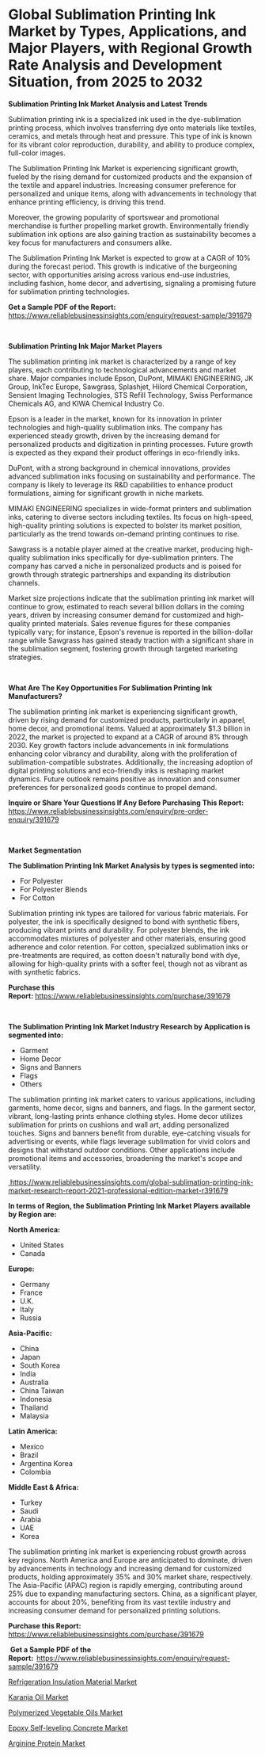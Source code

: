 <p><h1>Global Sublimation Printing Ink Market by Types, Applications, and Major Players, with Regional Growth Rate Analysis and Development Situation, from 2025 to 2032</h1></p><p><strong>Sublimation Printing Ink Market Analysis and Latest Trends</strong></p>
<p><p>Sublimation printing ink is a specialized ink used in the dye-sublimation printing process, which involves transferring dye onto materials like textiles, ceramics, and metals through heat and pressure. This type of ink is known for its vibrant color reproduction, durability, and ability to produce complex, full-color images.</p><p>The Sublimation Printing Ink Market is experiencing significant growth, fueled by the rising demand for customized products and the expansion of the textile and apparel industries. Increasing consumer preference for personalized and unique items, along with advancements in technology that enhance printing efficiency, is driving this trend. </p><p>Moreover, the growing popularity of sportswear and promotional merchandise is further propelling market growth. Environmentally friendly sublimation ink options are also gaining traction as sustainability becomes a key focus for manufacturers and consumers alike. </p><p>The Sublimation Printing Ink Market is expected to grow at a CAGR of 10% during the forecast period. This growth is indicative of the burgeoning sector, with opportunities arising across various end-use industries, including fashion, home decor, and advertising, signaling a promising future for sublimation printing technologies.</p></p>
<p><strong>Get a Sample PDF of the Report:&nbsp;</strong> <a href="https://www.reliablebusinessinsights.com/enquiry/request-sample/391679?utm_campaign=117&utm_medium=2&utm_source=Github&utm_content=ia&utm_term=16012025&utm_id=sublimation-printing-ink">https://www.reliablebusinessinsights.com/enquiry/request-sample/391679</a></p>
<p>&nbsp;</p>
<p><strong>Sublimation Printing Ink Major Market Players</strong></p>
<p><p>The sublimation printing ink market is characterized by a range of key players, each contributing to technological advancements and market share. Major companies include Epson, DuPont, MIMAKI ENGINEERING, JK Group, InkTec Europe, Sawgrass, Splashjet, Hilord Chemical Corporation, Sensient Imaging Technologies, STS Refill Technology, Swiss Performance Chemicals AG, and KIWA Chemical Industry Co.</p><p>Epson is a leader in the market, known for its innovation in printer technologies and high-quality sublimation inks. The company has experienced steady growth, driven by the increasing demand for personalized products and digitization in printing processes. Future growth is expected as they expand their product offerings in eco-friendly inks.</p><p>DuPont, with a strong background in chemical innovations, provides advanced sublimation inks focusing on sustainability and performance. The company is likely to leverage its R&D capabilities to enhance product formulations, aiming for significant growth in niche markets.</p><p>MIMAKI ENGINEERING specializes in wide-format printers and sublimation inks, catering to diverse sectors including textiles. Its focus on high-speed, high-quality printing solutions is expected to bolster its market position, particularly as the trend towards on-demand printing continues to rise.</p><p>Sawgrass is a notable player aimed at the creative market, producing high-quality sublimation inks specifically for dye-sublimation printers. The company has carved a niche in personalized products and is poised for growth through strategic partnerships and expanding its distribution channels.</p><p>Market size projections indicate that the sublimation printing ink market will continue to grow, estimated to reach several billion dollars in the coming years, driven by increasing consumer demand for customized and high-quality printed materials. Sales revenue figures for these companies typically vary; for instance, Epson's revenue is reported in the billion-dollar range while Sawgrass has gained steady traction with a significant share in the sublimation segment, fostering growth through targeted marketing strategies.</p></p>
<p>&nbsp;</p>
<p><strong>What Are The Key Opportunities For Sublimation Printing Ink Manufacturers?</strong></p>
<p><p>The sublimation printing ink market is experiencing significant growth, driven by rising demand for customized products, particularly in apparel, home decor, and promotional items. Valued at approximately $1.3 billion in 2022, the market is projected to expand at a CAGR of around 8% through 2030. Key growth factors include advancements in ink formulations enhancing color vibrancy and durability, along with the proliferation of sublimation-compatible substrates. Additionally, the increasing adoption of digital printing solutions and eco-friendly inks is reshaping market dynamics. Future outlook remains positive as innovation and consumer preferences for personalized goods continue to propel demand.</p></p>
<p><strong>Inquire or Share Your Questions If Any Before Purchasing This Report:</strong> <a href="https://www.reliablebusinessinsights.com/enquiry/pre-order-enquiry/391679?utm_campaign=117&utm_medium=2&utm_source=Github&utm_content=ia&utm_term=16012025&utm_id=sublimation-printing-ink">https://www.reliablebusinessinsights.com/enquiry/pre-order-enquiry/391679</a></p>
<p>&nbsp;</p>
<p><strong>Market Segmentation</strong></p>
<p><strong>The Sublimation Printing Ink Market Analysis by types is segmented into:</strong></p>
<p><ul><li>For Polyester</li><li>For Polyester Blends</li><li>For Cotton</li></ul></p>
<p><p>Sublimation printing ink types are tailored for various fabric materials. For polyester, the ink is specifically designed to bond with synthetic fibers, producing vibrant prints and durability. For polyester blends, the ink accommodates mixtures of polyester and other materials, ensuring good adherence and color retention. For cotton, specialized sublimation inks or pre-treatments are required, as cotton doesn't naturally bond with dye, allowing for high-quality prints with a softer feel, though not as vibrant as with synthetic fabrics.</p></p>
<p><strong>Purchase this Report:&nbsp;</strong><a href="https://www.reliablebusinessinsights.com/purchase/391679?utm_campaign=117&utm_medium=2&utm_source=Github&utm_content=ia&utm_term=16012025&utm_id=sublimation-printing-ink">https://www.reliablebusinessinsights.com/purchase/391679</a></p>
<p>&nbsp;</p>
<p><strong>The Sublimation Printing Ink Market Industry Research by Application is segmented into:</strong></p>
<p><ul><li>Garment</li><li>Home Decor</li><li>Signs and Banners</li><li>Flags</li><li>Others</li></ul></p>
<p><p>The sublimation printing ink market caters to various applications, including garments, home decor, signs and banners, and flags. In the garment sector, vibrant, long-lasting prints enhance clothing styles. Home decor utilizes sublimation for prints on cushions and wall art, adding personalized touches. Signs and banners benefit from durable, eye-catching visuals for advertising or events, while flags leverage sublimation for vivid colors and designs that withstand outdoor conditions. Other applications include promotional items and accessories, broadening the market's scope and versatility.</p></p>
<p><a href="https://www.reliablebusinessinsights.com/global-sublimation-printing-ink-market-research-report-2021-professional-edition-market-r391679?utm_campaign=117&utm_medium=2&utm_source=Github&utm_content=ia&utm_term=16012025&utm_id=sublimation-printing-ink">&nbsp;https://www.reliablebusinessinsights.com/global-sublimation-printing-ink-market-research-report-2021-professional-edition-market-r391679</a></p>
<p><strong>In terms of Region, the Sublimation Printing Ink Market Players available by Region are:</strong></p>
<p>
    <p> <strong> North America: </strong>
        <ul>
            <li>United States</li>
            <li>Canada</li>
        </ul>
        </p> 
    <p> <strong> Europe: </strong>
        <ul>
            <li>Germany</li>
            <li>France</li>
            <li>U.K.</li>
            <li>Italy</li>
            <li>Russia</li>
        </ul>
        </p> 
    <p> <strong> Asia-Pacific: </strong>
        <ul>
            <li>China</li>
            <li>Japan</li>
            <li>South Korea</li>
            <li>India</li>
            <li>Australia</li>
            <li>China Taiwan</li>
            <li>Indonesia</li>
            <li>Thailand</li>
            <li>Malaysia</li>
        </ul>
        </p> 
    <p> <strong> Latin America: </strong>
        <ul>
            <li>Mexico</li>
            <li>Brazil</li>
            <li>Argentina Korea</li>
            <li>Colombia</li>
        </ul>
        </p> 
    <p> <strong> Middle East & Africa: </strong>
        <ul>
            <li>Turkey</li>
            <li>Saudi</li>
            <li>Arabia</li>
            <li>UAE</li>
            <li>Korea</li>
        </ul>
    </p>
    </p>
<p><p>The sublimation printing ink market is experiencing robust growth across key regions. North America and Europe are anticipated to dominate, driven by advancements in technology and increasing demand for customized products, holding approximately 35% and 30% market share, respectively. The Asia-Pacific (APAC) region is rapidly emerging, contributing around 25% due to expanding manufacturing sectors. China, as a significant player, accounts for about 20%, benefiting from its vast textile industry and increasing consumer demand for personalized printing solutions.</p></p>
<p><strong>Purchase this Report: </strong><a href="https://www.reliablebusinessinsights.com/purchase/391679?utm_campaign=117&utm_medium=2&utm_source=Github&utm_content=ia&utm_term=16012025&utm_id=sublimation-printing-ink">https://www.reliablebusinessinsights.com/purchase/391679</a></p>
<p>&nbsp;<strong>Get a Sample PDF of the Report:&nbsp;&nbsp;</strong><a href="https://www.reliablebusinessinsights.com/enquiry/request-sample/391679?utm_campaign=117&utm_medium=2&utm_source=Github&utm_content=ia&utm_term=16012025&utm_id=sublimation-printing-ink">https://www.reliablebusinessinsights.com/enquiry/request-sample/391679</a></p>
<p><strong></strong></p>
<p><p><a href="https://github.com/kimberjam0i/Market-Research-Report-List-1/blob/main/refrigeration-insulation-material-market.md?utm_campaign=117&utm_medium=2&utm_source=Github&utm_content=ia&utm_term=16012025&utm_id=sublimation-printing-ink">Refrigeration Insulation Material Market</a></p><p><a href="https://github.com/darenph8er/Market-Research-Report-List-1/blob/main/karanja-oil-market.md?utm_campaign=117&utm_medium=2&utm_source=Github&utm_content=ia&utm_term=16012025&utm_id=sublimation-printing-ink">Karanja Oil Market</a></p><p><a href="https://github.com/ElviraLeka1962/Market-Research-Report-List-1/blob/main/polymerized-vegetable-oils-market.md?utm_campaign=117&utm_medium=2&utm_source=Github&utm_content=ia&utm_term=16012025&utm_id=sublimation-printing-ink">Polymerized Vegetable Oils Market</a></p><p><a href="https://github.com/lashaunm5st/Market-Research-Report-List-1/blob/main/epoxy-self-leveling-concrete-market.md?utm_campaign=117&utm_medium=2&utm_source=Github&utm_content=ia&utm_term=16012025&utm_id=sublimation-printing-ink">Epoxy Self-leveling Concrete Market</a></p><p><a href="https://github.com/osbornrdaflalo/Market-Research-Report-List-1/blob/main/arginine-protein-market.md?utm_campaign=117&utm_medium=2&utm_source=Github&utm_content=ia&utm_term=16012025&utm_id=sublimation-printing-ink">Arginine Protein Market</a></p></p>